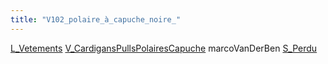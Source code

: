 ```yaml
---
title: "V102_polaire_à_capuche_noire_"
---
```


[L_Vetements](notes/equipements/L_Vetements.md) [V_CardigansPullsPolairesCapuche](notes/equipements/vetements/V_CardigansPullsPolairesCapuche.md) marcoVanDerBen [S_Perdu](notes/statut/S_Perdu.md)